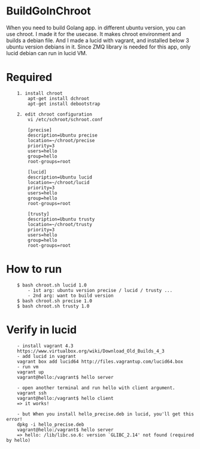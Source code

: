 # BuildGoInChroot

When you need to build Golang app. in different ubuntu version, you can use chroot. I made it for the usecase. It makes chroot environment and builds a debian file. And I made a lucid with vagrant, and installed below 3 ubuntu version debians in it. Since ZMQ library is needed for this app, only lucid debian can run in lucid VM.

# Required
```
	1. install chroot
		apt-get install dchroot
		apt-get install debootstrap
		
	2. edit chroot configuration
		vi /etc/schroot/schroot.conf
		
		[precise]
		description=Ubuntu precise
		location=~/chroot/precise
		priority=3
		users=hello
		group=hello
		root-groups=root
		
		[lucid]
		description=Ubuntu lucid
		location=~/chroot/lucid
		priority=3
		users=hello
		group=hello
		root-groups=root
		
		[trusty]
		description=Ubuntu trusty
		location=~/chroot/trusty
		priority=3
		users=hello
		group=hello
		root-groups=root
```

# How to run
```
	$ bash chroot.sh lucid 1.0
		- 1st arg: ubuntu version precise / lucid / trusty ...
		- 2nd arg: want to build version
	$ bash chroot.sh precise 1.0
	$ bash chroot.sh trusty 1.0
```

# Verify in lucid
```
	- install vagrant 4.3
	https://www.virtualbox.org/wiki/Download_Old_Builds_4_3
	- add lucid in vagrant
	vagrant box add lucid64 http://files.vagrantup.com/lucid64.box
	- run vm
	vagrant up
	vagrant@hello:/vagrant$ hello server
	
	- open another terminal and run hello with client argument.
	vagrant ssh
	vagrant@hello:/vagrant$ hello client
	=> it works!
	 
	- but When you install hello_precise.deb in lucid, you'll get this error! 
	dpkg -i hello_precise.deb
	vagrant@hello:/vagrant$ hello server
	=> hello: /lib/libc.so.6: version `GLIBC_2.14' not found (required by hello)
	
```



